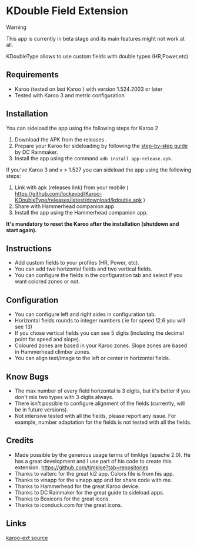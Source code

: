 # KDouble Field  Extension

> [!WARNING]  
> This app is currently in beta stage and its main features might not work at all.

KDoubleType allows to use custom fields with double types (HR,Power,etc)

## Requirements
- Karoo (tested on last Karoo ) with version 1.524.2003 or later
- Tested with Karoo 3 and metric configuration

## Installation

You can sideload the app using the following steps for Karoo 2

1. Download the APK from the releases .
2. Prepare your Karoo for sideloading by following the [step-by-step guide](https://www.dcrainmaker.com/2021/02/how-to-sideload-android-apps-on-your-hammerhead-karoo-1-karoo-2.html) by DC Rainmaker.
3. Install the app using the command `adb install app-release.apk`.


If you've Karoo 3 and v > 1.527 you can sideload the app using the following steps:

1. Link with apk (releases link) from your mobile ( https://github.com/lockevod/Karoo-KDoubleType/releases/latest/download/kdouble.apk )
2. Share with Hammerhead companion app
3. Install the app using the Hammerhead companion app.

**It's mandatory to reset the Karoo after the installation (shutdown and start again).**

## Instructions

- Add custom fields to your profiles (HR, Power, etc).
- You can add two horizontal fields and two vertical fields.
- You can configure the fields in the configuration tab and select if you want colored zones or not.

## Configuration
- You can configure left and right sides in configuration tab.
- Horizontal fields rounds to integer numbers ( ie for speed 12.6 you will see 13)
- If you chose vertical fields you can see 5 digits (including the decimal point for speed and slope).
- Coloured zones are based in your Karoo zones. Slope zones are based in Hammerhead climber zones.
- You can align text/image to the left or center in horizontal fields.

## Know Bugs
- The max number of every field horizontal is 3 digits, but it's better if you don't mix two types with 3 digits always.
- There isn't possible to configure alignment of the fields (currently, will be in future versions).
- Not intensive tested with all the fields, please report any issue. For example, number adaptation for the fields is not tested with all the fields.

## Credits

- Made possible by the generous usage terms of timklge (apache 2.0). He has a great development and I use part of his code to create this extension.
  https://github.com/timklge?tab=repositories
- Thanks to valterc for the great ki2 app. Colors file is from his app.
- Thanks to vinapp for the vinapp app and for share code with me. 
- Thanks to Hammerhead for the great Karoo device.
- Thanks to DC Rainmaker for the great guide to sideload apps.
- Thanks to Boxicons for the great icons.
- Thanks to iconduck.com for the great icons.

## Links

[karoo-ext source](https://github.com/hammerheadnav/karoo-ext)
